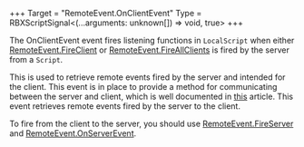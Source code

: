 +++
Target = "RemoteEvent.OnClientEvent"
Type = RBXScriptSignal<(...arguments: unknown[]) => void, true>
+++

The OnClientEvent event fires listening functions in `LocalScript` when either [RemoteEvent.FireClient](https://developer.roblox.com/api-reference/function/RemoteEvent/FireClient) or [RemoteEvent.FireAllClients](https://developer.roblox.com/api-reference/function/RemoteEvent/FireAllClients) is fired by the server from a `Script`.This is used to retrieve remote events fired by the server and intended for the client. This event is in place to provide a method for communicating between the server and client, which is well documented in [this][1] article. This event retrieves remote events fired by the server to the client.To fire from the client to the server, you should use [RemoteEvent.FireServer](https://developer.roblox.com/api-reference/function/RemoteEvent/FireServer) and [RemoteEvent.OnServerEvent](https://developer.roblox.com/api-reference/event/RemoteEvent/OnServerEvent).[1]: https://developer.roblox.com/articles/Remote-Functions-and-Events